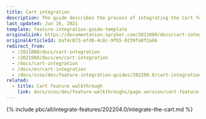 ```yaml
---
title: Cart integration
description: The guide describes the process of integrating the Cart feature into your project.
last_updated: Jun 16, 2021
template: feature-integration-guide-template
originalLink: https://documentation.spryker.com/2021080/docs/cart-integration
originalArticleId: baf4c073-efd0-4c8c-9fb5-9259fa8f2a6b
redirect_from:
  - /2021080/docs/cart-integration
  - /2021080/docs/en/cart-integration
  - /docs/cart-integration
  - /docs/en/cart-integration
  - /docs/scos/dev/feature-integration-guides/202200.0/cart-integration.html
related:
  - title: Cart feature walkthrough
    link: docs/scos/dev/feature-walkthroughs/page.version/cart-feature-walkthrough/cart-feature-walkthrough.html
---
```

{% include pbc/all/integrate-features/202204.0/integrate-the-cart.md %} <!-- To edit, see /_includes/pbc/all/integrate-features/202204.0/integrate-the-cart.md -->
